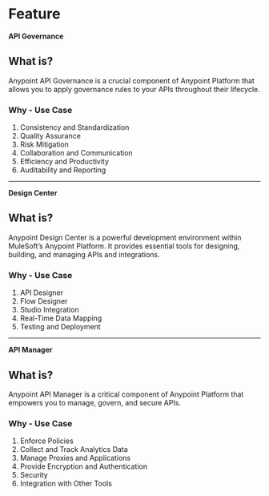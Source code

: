 # Feature
**API Governance**

## What is?

Anypoint API Governance is a crucial component of Anypoint Platform that allows you to apply governance rules to your APIs throughout their lifecycle.

### Why - Use Case

1. Consistency and Standardization
2. Quality Assurance
3. Risk Mitigation
4. Collaboration and Communication
5. Efficiency and Productivity
6. Auditability and Reporting
---
**Design Center**

## What is?

Anypoint Design Center is a powerful development environment within MuleSoft’s Anypoint Platform. It provides essential tools for designing, building, and managing APIs and integrations.

### Why - Use Case

1. API Designer
2. Flow Designer
3. Studio Integration
4. Real-Time Data Mapping
5. Testing and Deployment
---

**API Manager**

## What is?

Anypoint API Manager is a critical component of Anypoint Platform that empowers you to manage, govern, and secure APIs.

### Why - Use Case

1. Enforce Policies
2. Collect and Track Analytics Data
3. Manage Proxies and Applications
4. Provide Encryption and Authentication
5. Security
6. Integration with Other Tools
